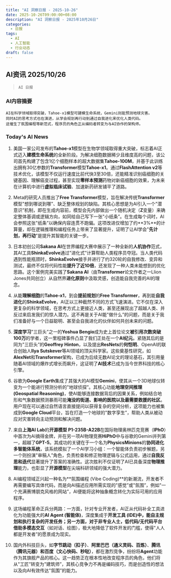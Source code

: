 ```yaml
---
title: "AI 洞察日报 - 2025-10-26"
date: 2025-10-26T09:00:00+08:00
description: "AI 洞察日报 - 2025年10月26日"
categories:
  - 日报
tags:
  - AI
  - 人工智能
  - 行业动态
draft: false
---
```


## AI资讯 2025/10/26

>  `AI 日报` 



### **AI内容摘要**

```
AI在科学领域取得突破，Tahoe-x1模型可建模生命系统，Gemini则能预测地球灾害。
同时AI的思考方式也在演进，从学会规划再行动到通过自我进化来优化人类代码。
这催生了氛围编程等新范式，程序员的角色正从编码者转变为与AI协作的架构师。
```



### **Today's AI News**
1.  美国一家公司发布的**Tahoe-x1**模型在生物学领域取得重大突破，标志着AI正式迈入**建模生命系统**的全新阶段。为解决细胞数据稀少且维度高的问题，该公司首先构建了包含1亿个细胞样本的超大数据集**Tahoe-100M**，并基于此训练出拥有30亿参数的**Transformer**模型**Tahoe-x1**。通过**FlashAttention v2**等技术优化，该模型不仅运行速度比前代快3至30倍，还能精准识别癌细胞的关键基因、理解癌变过程，甚至实现**零样本预测**药物对新癌细胞的效果，为未来在计算机中进行**虚拟临床试验**、加速新药研发铺平了道路。

2.  Meta的研究人员推出了**Free Transformer**模型，旨在解决传统**Transformer**模型"想到哪说到哪”、缺乏整体规划的缺陷。其核心思想是为AI引入一个"潜意识”机制，即在生成内容前，模型会先内部做出一个随机决定（**Z**变量）来确定整体基调或逻辑方向，如同给自己写下一张"小纸条”。在生成每个词时，AI会参照这张"纸条”以确保内容连贯不跑偏。这项改进仅增加了约**3%**的计算量，却在逻辑推理和编程任务上带来了显著提升，证明了让AI学会"**先计划，再行动**”是提升其智能的关键一步。

3.  日本初创公司**Sakana AI**在世界编程大赛中展示了一种全新的**人机协作**范式，其AI工具**ShinkaEvolve**通过"进化式”计算帮助人类程序员夺冠。当人类代码遇到性能瓶颈时，**ShinkaEvolve**接手并进行了约320轮的自我修改、变异和测试，最终不仅将代码性能**提升了近10倍**，还发现了一种人类未能想到的优化思路。这个案例完美实践了**Sakana AI**（由**Transformer**论文作者之一Llion Jones共同创立）从自然界**进化原则**中汲取灵感，创造能自我完善的AI的理念。

4.  从能**理解细胞**的**Tahoe-x1**，到会**提前规划**的**Free Transformer**，再到能**自我进化**的**ShinkaEvolve**，AI正以三种截然不同的方式飞速演进。它不仅在深入更复杂的科学领域，在思考方式上更接近人类，甚至还展现出了超越人类、并反过来启发我们的惊人潜力。这不再是关于AI能"做什么”的问题，而是关于我们准备好与一个日益聪明、甚至会自我进化的伙伴如何共创未来的问题。

5.  **深度学习**"三巨头”之一的**Yoshua Bengio**成为史上首位论文**被引用次数突破100万**的学者，这一里程碑事件凸显了我们正处在一个**AI纪元**。紧随其后的是同为"三巨头”的**Geoffrey Hinton**，以及提出**ResNets**的**何恺明**、OpenAI的联合创始人**Ilya Sutskever**等AI领域的顶尖科学家。这些奠基性研究，如**AlexNet**和**Transformer**架构，已成为后续无数AI论文的理论基石，其引用量随着AI领域的爆炸式增长而飙升，这证明了**AI技术**已成为当今世界科技的核心引擎。

6.  谷歌为**Google Earth**集成了其强大的AI模型**Gemini**，使其从一个3D地球仪转变为一个能进行预测分析的"地球侦探”。其核心功能**地理空间推理 (Geospatial Reasoning)**，使AI能够连接数据背后的因果关系，例如结合地形和气象数据预测暴雨可能**淹没的街道、影响的医院以及最需要救援的社区**。用户现在可以通过自然语言直接提问以获得复杂的空间分析，这项能力也被集成到**Google Cloud**平台，旨在打造一个地球的"数字孪生”，帮助人类从被动应对灾害转向主动预测和解决问题。

7.  来自**上海AI Lab**的**开源模型 P1-235B-A22B**在国际物理奥林匹克竞赛（**IPhO**）中首次为AI摘得金牌，并在另一项AI物理竞赛**HiPhO**中与谷歌的Gemini并列第一，超越了**GPT-5**。其成功的关键在于一个名为**PhysicsMinions**的**协同进化多智能体系统**，该系统模拟了一个AI学习小组：一个智能体负责初步解题，另一个则扮演"审稿人”角色，负责检查和修正物理逻辑与公式运用，通过**自我反思和迭代**显著提升了答案的准确性。这次胜利不仅证明了AI已具备深度**物理推理**能力，也彰显了**开源模型**在尖端科研领域的强大潜力。

8.  AI编程领域正兴起一种名为**氛围编程 (Vibe Coding)**的新潮流，开发者不再需要编写具体代码，而是向AI描述应用所需实现的"感觉”或"氛围”，例如"一个充满赛博朋克风格的网站”，AI便能将这种抽象概念转化为实际可用的应用程序。

9.  这场编程革命正兵分两路：一方面，针对专业开发者，AI正从代码补全工具进化为功能强大的**AI Agent (智能体)**，深度集成于**开发工具 (IDE)**中，能自主规划和执行复杂的开发任务；另一方面，对于非专业人士，**低代码/无代码**平台借助**多模态交互**（如对话、绘图），极大地降低了软件开发的门槛，使得"人人都是开发者”的愿景成为现实。

10. 国内外科技巨头，如**字节跳动（扣子）**、**阿里巴巴（通义灵码、百炼）**、**腾讯（腾讯元器）**和**百度（文心快码、秒哒）**，都在激烈竞争，纷纷将**Agent**功能作为其旗舰产品的核心。这一趋势正在根本性地改变程序员的角色，他们将从"工匠”转变为"建筑师”，其核心竞争力不再是编码技巧，而是创造性的想法以及向AI有效传达"氛围”的能力。